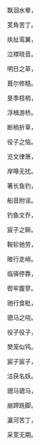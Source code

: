 飘洄水晕，

芰角苦丁。

纨扯鸾翼，

泣襟晓音。

明日之草，

葺尔修糙。

旻季枝梢，

浮楫游桥。

断梢折草，

役子之恼。

览文律箫，

岸嗥无扰。

箸长鱼钓，

船音附谣。

钓鱼文乔，

宸子之聊。

鞍轸驰劳，

陂行走峭。

临驿停靠，

辔牢腹寥。

驰行食秕，

骢马之哓。

役子役子，

樊笼似鸨。

宸子宸子，

沽获名妖。

骢马骢马，

崩蹄跣脚。

瀛河苦丁，

采芰无期。
